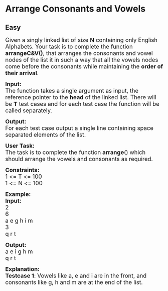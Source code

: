 # Arrange Consonants and Vowels
## Easy
<div class="problems_problem_content__Xm_eO"><p><span style="font-size:18px">Given a singly linked list of size <strong>N</strong> containing only English Alphabets. Your task is to complete the function <strong>arrangeC&amp;V()</strong>, that&nbsp;arranges the consonants and vowel nodes of the list it in such a way that all the vowels nodes come before the consonants while maintaining the&nbsp;<strong>order of their arrival</strong>.</span></p>

<p><span style="font-size:18px"><strong>Input:</strong><br>
The function takes a single argument as input, the reference pointer to the <strong>head</strong> of the linked list. There will be <strong>T</strong> test cases and for each test case the function will be called separately.</span></p>

<p><span style="font-size:18px"><strong>Output:</strong><br>
For each test case output a single line containing space separated elements of the list.</span></p>

<p><span style="font-size:18px"><strong>User Task:</strong><br>
The task is to complete the function&nbsp;<strong>arrange</strong>() which should arrange the vowels and consonants as required.</span></p>

<p><span style="font-size:18px"><strong>Constraints:</strong><br>
1 &lt;= T &lt;= 100<br>
1 &lt;= N &lt;= 100</span></p>

<p><span style="font-size:18px"><strong>Example:<br>
Input:</strong><br>
2<br>
6<br>
a e g h i m<br>
3<br>
q r t</span></p>

<p><span style="font-size:18px"><strong>Output:</strong><br>
a e i g h m<br>
q r t</span></p>

<p><span style="font-size:18px"><strong>Explanation:<br>
Testcase 1</strong>: Vowels like a, e and i are in the front, and consonants like g, h and m are at the end of the list.</span><br>
&nbsp;</p>
</div>